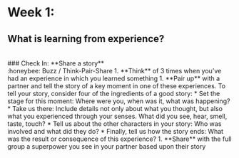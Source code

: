 
  
# Week 1:  
## What is learning from experience? 
<br> 
### Check In:
**Share a story**
<br>
:honeybee: Buzz / Think-Pair-Share 
1. **Think** of 3 times when you’ve had an experience in which you learned something
1. **Pair up** with a partner and tell the story of a key moment in one of these experiences. To tell your story, consider four of the ingredients of a good story:
* Set the stage for this moment: Where were you, when was it, what was happening?
* Take us there: Include details not only about what you thought, but also what you experienced through your senses. What did you see, hear, smell, taste, touch?
* Tell us about the other characters in your story: Who was involved and what did they do?
* Finally, tell us how the story ends: What was the result or consequence of this experience? 
1. **Share** with the full group a superpower you see in your partner based upon their story 
